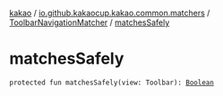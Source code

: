 [kakao](../../index.md) / [io.github.kakaocup.kakao.common.matchers](../index.md) / [ToolbarNavigationMatcher](index.md) / [matchesSafely](./matches-safely.md)

# matchesSafely

`protected fun matchesSafely(view: Toolbar): `[`Boolean`](https://kotlinlang.org/api/latest/jvm/stdlib/kotlin/-boolean/index.html)